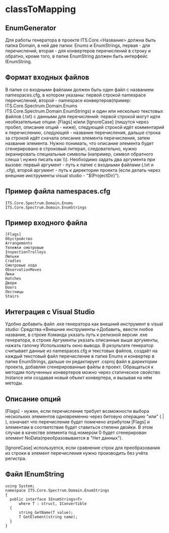 # classToMapping
EnumGenerator
---------
Для работы генератора в проекте ITS.Core.<Название> должна быть папка Domain, в ней две папки: Enums и EnumStrings, первая - для перечислений, 
вторая - для конвертеров перечислений в строку и обратно, кроме того, в папке EnumString должен быть интерфейс IEnumString<T>.

Формат входных файлов
---------
В папке со входными файлами должен быть один файл c названием namespaces.cfg, в котором указаны: первой строкой namespace перечислений,
второй - namespace конвертеров(пример: ITS.Core.Spectrum.Domain.Enums ITS.Core.Spectrum.Domain.EnumStrings) и один или несколько текстовых файлов (.txt) с данными для перечислений:
первой строкой могут идти необязательные опции: [Flags] и/или [IgnoreCase] (пишутся через пробел, описание опций - ниже), следующей строкой идёт комментарий к перечислению, 
следующей - название перечисления, дальше строка за строкой идёт сначала описание элемента перечисления, затем название элемента. 
Нужно понимать, что описание элемента будет сгенерировано в строковый литерал, следовательно, нужно экранировать специальные символы 
(например, символ обратного слеша \ нужно писать как \\\\). Необходимо задать два аргумента при вызове: первый аргумент - путь к папке с входными файлами (.txt и .cfg), 
второй аргумент - путь к директории проекта (если делать через внешние инструменты visual studio - "$(ProjectDir)").

Пример файла namespaces.cfg
---------
	ITS.Core.Spectrum.Domain.Enums  
	ITS.Core.Spectrum.Domain.EnumStrings

Пример входного файла
---------
	[Flags]
	Обустройство
	Arrangements
	Тележки смотровые
	InspectionTrolleys
	Люльки
	Cradles
	Смотровые хода
	ObservationMoves
	Люки
	Hatches
	Двери
	Doors
	Лестницы
	Stairs

Интеграция с Visual Studio
---------
Удобно добавить файл .exe генератора как внешний инструмент в visual studio: Средства->Внешние инструменты->Добавить, ввести любое название,
в строке Команда указать путь к релизной версии .exe генератора, в строке Аргументы указать описанные выше аргументы, нажать галочку Использовать окно вывода.
В результате генератор считывает данные из namespaces.cfg и текстовых файлов, создаёт на каждый текстовый файл перечисление в папке Enums и конвертер в папке EnumStrings, 
дальше он редактирует .csproj файл в директории проекта, добавляя сгенерированные файлы в проект.
Обращаться к методам полученных конвертеров можно через статическое свойство Instance или создавая новый объект конвертера, и вызывая на нём методы.

Описание опций
---------
[Flags] - нужен, если перечисление требует возможности выбора нескольких элементов одновременно через битовую операцию "или" ( | ), 
означает что перечисление будет помечено атрибутом [Flags] и элементам в соответствие будет ставиться степени двойки. В этом случае в качестве элемента под номером 0 будет сгенерирован элемент NoData(преобразовывается в "Нет данных"). 

[IgnoreCase] используется, если сравнение строк для преобразования из строки в элемент перечисления нужно производить без учёта регистра.

Файл IEnumString<T>
---------

	using System;
	namespace ITS.Core.Spectrum.Domain.EnumStrings
	{
      public interface IEnumStrings<T>
          where T : struct, IConvertible
      {
          string GetName(T value);
          T GetElement(string name);
      }
	}


